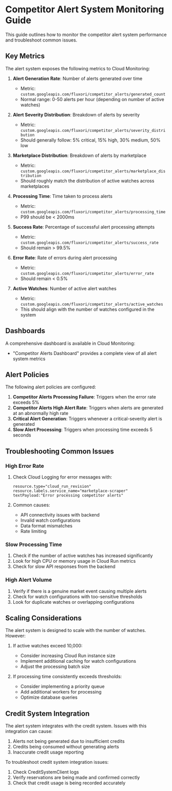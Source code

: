# Competitor Alert System Monitoring Guide

This guide outlines how to monitor the competitor alert system performance and troubleshoot common issues.

## Key Metrics

The alert system exposes the following metrics to Cloud Monitoring:

1. **Alert Generation Rate**: Number of alerts generated over time

   - Metric: `custom.googleapis.com/fluxori/competitor_alerts/generated_count`
   - Normal range: 0-50 alerts per hour (depending on number of active watches)

2. **Alert Severity Distribution**: Breakdown of alerts by severity

   - Metric: `custom.googleapis.com/fluxori/competitor_alerts/severity_distribution`
   - Should generally follow: 5% critical, 15% high, 30% medium, 50% low

3. **Marketplace Distribution**: Breakdown of alerts by marketplace

   - Metric: `custom.googleapis.com/fluxori/competitor_alerts/marketplace_distribution`
   - Should roughly match the distribution of active watches across marketplaces

4. **Processing Time**: Time taken to process alerts

   - Metric: `custom.googleapis.com/fluxori/competitor_alerts/processing_time`
   - P99 should be < 2000ms

5. **Success Rate**: Percentage of successful alert processing attempts

   - Metric: `custom.googleapis.com/fluxori/competitor_alerts/success_rate`
   - Should remain > 99.5%

6. **Error Rate**: Rate of errors during alert processing

   - Metric: `custom.googleapis.com/fluxori/competitor_alerts/error_rate`
   - Should remain < 0.5%

7. **Active Watches**: Number of active alert watches
   - Metric: `custom.googleapis.com/fluxori/competitor_alerts/active_watches`
   - This should align with the number of watches configured in the system

## Dashboards

A comprehensive dashboard is available in Cloud Monitoring:

- "Competitor Alerts Dashboard" provides a complete view of all alert system metrics

## Alert Policies

The following alert policies are configured:

1. **Competitor Alerts Processing Failure**: Triggers when the error rate exceeds 5%
2. **Competitor Alerts High Alert Rate**: Triggers when alerts are generated at an abnormally high rate
3. **Critical Alert Generation**: Triggers whenever a critical-severity alert is generated
4. **Slow Alert Processing**: Triggers when processing time exceeds 5 seconds

## Troubleshooting Common Issues

### High Error Rate

1. Check Cloud Logging for error messages with:

   ```
   resource.type="cloud_run_revision"
   resource.labels.service_name="marketplace-scraper"
   textPayload:"Error processing competitor alerts"
   ```

2. Common causes:
   - API connectivity issues with backend
   - Invalid watch configurations
   - Data format mismatches
   - Rate limiting

### Slow Processing Time

1. Check if the number of active watches has increased significantly
2. Look for high CPU or memory usage in Cloud Run metrics
3. Check for slow API responses from the backend

### High Alert Volume

1. Verify if there is a genuine market event causing multiple alerts
2. Check for watch configurations with too-sensitive thresholds
3. Look for duplicate watches or overlapping configurations

## Scaling Considerations

The alert system is designed to scale with the number of watches. However:

1. If active watches exceed 10,000:

   - Consider increasing Cloud Run instance size
   - Implement additional caching for watch configurations
   - Adjust the processing batch size

2. If processing time consistently exceeds thresholds:
   - Consider implementing a priority queue
   - Add additional workers for processing
   - Optimize database queries

## Credit System Integration

The alert system integrates with the credit system. Issues with this integration can cause:

1. Alerts not being generated due to insufficient credits
2. Credits being consumed without generating alerts
3. Inaccurate credit usage reporting

To troubleshoot credit system integration issues:

1. Check CreditSystemClient logs
2. Verify reservations are being made and confirmed correctly
3. Check that credit usage is being recorded accurately

